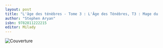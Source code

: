 ```yaml
---
layout: post
title: "L'âge des ténèbres - Tome 3 : L'Âge des Ténèbres, T3 : Mage du chaos"
author: "Stephen Aryan"
isbn: 9782811222215
editor: Milady
---
```


![Couverture](/img/9782811222215.jpg)